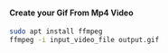 #### Create your Gif From Mp4 Video

```bash
sudo apt install ffmpeg
ffmpeg -i input_video_file output.gif
```

<img src="" width="auto"></img>
